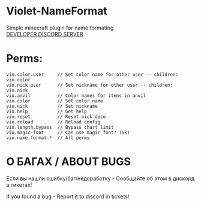 # Violet-NameFormat
 Simple minecraft plugin for name formating<br>
 [DEVELOPER DISCORD SERVER](https://discord.gg/MEBkvJbe4P)

# Perms:
```
vio.color.user     // Set color name for other user -- children: vio.color
vio.nick.user      // Set nickname for other user -- children: vio.nick
vio.anvil          // Color names for items in anvil
vio.color          // Set color name
vio.nick           // Set nickname
vio.help           // Get help
vio.reset          // Reset nick deco
vio.reload         // Reload config
vio.length.bypass  // Bypass chart limit
vio.magic-font     // Can use magic font? (&k)
vio.name.format.*  // All perms
```
# О БАГАХ / ABOUT BUGS
<p>Если вы нашли ошибку/баг/недоработку - Сообщайте об этом в дискорд в тикетах!</p>
<p>If you found a bug - Report it to discord in tickets!</p>
